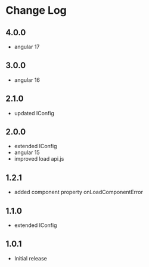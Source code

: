 # Change Log

## 4.0.0
- angular 17

## 3.0.0
- angular 16

## 2.1.0
- updated IConfig

## 2.0.0
- extended IConfig
- angular 15
- improved load api.js

## 1.2.1
- added component property onLoadComponentError

## 1.1.0
- extended IConfig

## 1.0.1
- Initial release
